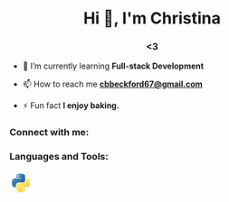 <h1 align="center">Hi 👋, I'm Christina</h1>
<h3 align="center"><3</h3>

- 🌱 I’m currently learning **Full-stack Development**

- 📫 How to reach me **cbbeckford67@gmail.com**

- ⚡ Fun fact **I enjoy baking.**

<h3 align="left">Connect with me:</h3>
<p align="left">
</p>

<h3 align="left">Languages and Tools:</h3>
<p align="left"> <a href="https://www.python.org" target="_blank" rel="noreferrer"> <img src="https://raw.githubusercontent.com/devicons/devicon/master/icons/python/python-original.svg" alt="python" width="40" height="40"/> </a> </p>
